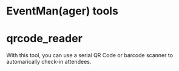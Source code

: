 EventMan(ager) tools
====================

qrcode_reader
=============

With this tool, you can use a serial QR Code or barcode scanner to automarically check-in attendees.

